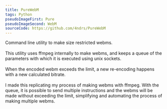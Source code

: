 ```yaml
---
title: PureWebM
tags: Python
pseudoImageFirst: Pure
pseudoImageSecond: WebM
sourceCode: https://github.com/4ndrs/PureWebM
---
```

Command line utility to make size restricted webms.
<br />
<br />
This utility uses ffmpeg internally to make webms, and keeps a queue of the parameters with which it is executed using unix sockets.
<br />
<br />
When the encoded webm exceeds the limit, a new re-encoding happens with a new calculated bitrate.
<br />
<br />
I made this replicating my process of making webms with ffmpeg. With the queue, it is possible to send multiple instructions and the webms will be made without exceeding the limit, simplifying and automating the process of making multiple webms.
